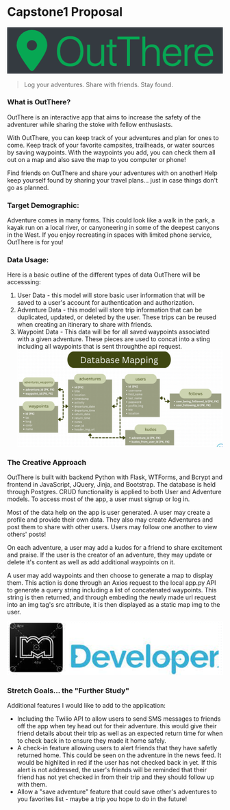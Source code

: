 # Capstone1 Proposal
![OutThere Logo](/MD_images/OutThere_Logo.png)

>Log your adventures. Share with friends. Stay found.

### What is OutThere?
 OutThere is an interactive app that aims to increase the safety of the adventurer while sharing the stoke with fellow enthusiasts. 
 
 With OutThere, you can keep track of your adventures and plan for ones to come. Keep track of your favorite campsites, trailheads, or water sources by saving waypoints. With the waypoints you add, you can check them all out on a map and also save the map to you computer or phone! 
 
 Find friends on OutThere and share your adventures with on another! Help keep yourself found by sharing your travel plans... just in case things don't go as planned.  

### Target Demographic:
Adventure comes in many forms. This could look like a walk in the park, a kayak run on a local river, or canyoneering in some of the deepest canyons in the West. If you enjoy recreating in spaces with limited phone service, OutThere is for you!

### Data Usage:
Here is a basic outline of the different types of data OutThere will be accesssing:
1. User Data - this model will store basic user information that will be saved to a user's account for authentication and authorization.
2. Adventure Data - this model will store trip information that can be duplicated, updated, or deleted by the user. These trips can be reused when creating an itinerary to share with friends.
3. Waypoint Data - This data will be for all saved waypoints associated with a given adventure. These pieces are used to concat into a sting including all waypoints that is sent throughthe api request.
![Database Map](/MD_images/database_mapping.png)

### The Creative Approach
OutThere is built with backend Python with Flask, WTForms, and Bcrypt and frontend in JavaScript, JQuery, Jinja, and Bootstrap. The database is held through Postgres. CRUD functionality is applied to both User and Adventure models. To access most of the app, a user must signup or log in. 

Most of the data help on the app is user generated. A user may create a profile and provide their own data. They also may create Adventures and post them to share with other users. Users may follow one another to view others' posts!

On each adventure, a user may add a kudos for a friend to share excitement and praise. If the user is the creator of an adventure, they may update or delete it's content as well as add additional waypoints on it. 

A user may add waypoints and then choose to generate a map to display them. This action is done through an Axios request to the local app.py API to generate a query string including a list of concatenated waypoints. This string is then returned, and through embeding the newly made url request into an img tag's src attribute, it is then displayed as a static map img to the user. 

![Mapquest Logo](/MD_images/apis.png)

### Stretch Goals... the "Further Study"
Additional features I would like to add to the application:
- Including the Twilio API to allow users to send SMS messages to friends off the app when tey head out for their adventure. this would give their friend details about their trip as well as an expected return time for when to check back in to ensure they made it home safely. 
- A check-in feature allowing users to alert friends that they have safetly returned home. This could be seen on the adventure in the news feed. It would be highlited in red if the user has not checked back in yet. If this alert is not addressed, the user's friends will be reminded that their friend has not yet checked in from their trip and they should follow up with them.
- Allow a "save adventure" feature that could save other's adventures to you favorites list - maybe a trip you hope to do in the future!